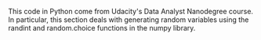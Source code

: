 This code in Python come from Udacity's Data Analyst
Nanodegree course.  In particular, this section deals with
generating random variables using the randint and random.choice
functions in the numpy library.
